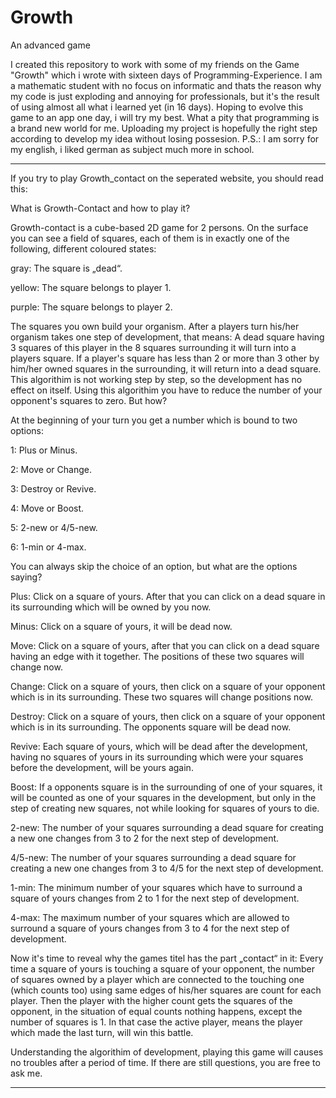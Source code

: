 # Growth
An advanced game

I created this repository to work with some of my friends on the Game "Growth" which i wrote with sixteen days of Programming-Experience. I am a mathematic student with no focus on informatic and thats the reason why my code is just exploding and annoying for professionals, but it's the result of using almost all what i learned yet (in 16 days). Hoping to evolve this game to an app one day, i will try my best. What a pity that programming is a brand new world for me.
Uploading my project is hopefully the right step according to develop my idea without losing possesion.
P.S.: I am sorry for my english, i liked german as subject much more in school.

*************************************************************************************
If you try to play Growth_contact on the seperated website, you should read this:

What is Growth-Contact and how to play it?

Growth-contact is a cube-based 2D game for 2 persons. On the surface you can see a field of squares, each of them is in exactly one of the following, different coloured states:

gray: The square is „dead“.

yellow: The square belongs to player 1.

purple: The square belongs to player 2.

The squares you own build your organism. After a players turn his/her organism takes one step of development, that means:
A dead square having 3 squares of this player in the 8 squares surrounding it will turn
into a players square.
If a player's square has less than 2 or more than 3 other by him/her owned squares in the 
surrounding, it will return into a dead square.
This algorithim is not working step by step, so the development has no effect on itself.
Using this algorithim you have to reduce the number of your opponent's squares to zero. But how?

At the beginning of your turn you get a number which is bound to two options:

1: Plus or Minus.

2: Move or Change.

3: Destroy or Revive.

4: Move or Boost.

5: 2-new or 4/5-new.

6: 1-min or 4-max.

You can always skip the choice of an option, but what are the options saying?

Plus: Click on a square of yours. After that you can click on a dead square in its surrounding 	which will be owned by you now.

Minus: Click on a square of yours, it will be dead now.

Move: Click on a square of yours, after that you can click on a dead square having an edge with it together. The positions of these two squares will change now.

Change: Click on a square of yours, then click on a square of your opponent which is in its surrounding. These two squares will change positions now.

Destroy: Click on a square of yours, then click on a square of your opponent which is in its surrounding. The opponents square will be dead now.

Revive: Each square of yours, which will be dead after the development, having no squares of yours in its surrounding which were your squares before the development, will be yours again.

Boost: If a opponents square is in the surrounding of one of your squares, it will be counted as one of your squares in the development, but only in the step of creating new squares, not while looking for squares of yours to die.

2-new: The number of your squares surrounding a dead square for creating a new one changes from 3 to 2 for the next step of development.

4/5-new: The number of your squares surrounding a dead square for creating a new one changes from 3 to 4/5 for the next step of development.

1-min: The minimum number of your squares which have to surround a square of yours changes from 2 to 1 for the next step of development.

4-max: The maximum number of your squares which are allowed to surround a square of yours changes from 3 to 4 for the next step of development.

Now it's time to reveal why the games titel has the part „contact“ in it:
Every time a square of yours is touching a square of your opponent, the number of squares owned by a player which are connected to the touching one (which counts too) using same edges of his/her squares are count for each player.
Then the player with the higher count gets the squares of the opponent, in the situation of 	equal counts nothing happens, except the number of squares is 1. In that case the active player, means the player which made the last turn, will win this battle.

Understanding the algorithim of development, playing this game will causes no troubles after a period of time.
If there are still questions, you are free to ask me.

***********************************************************************************************
